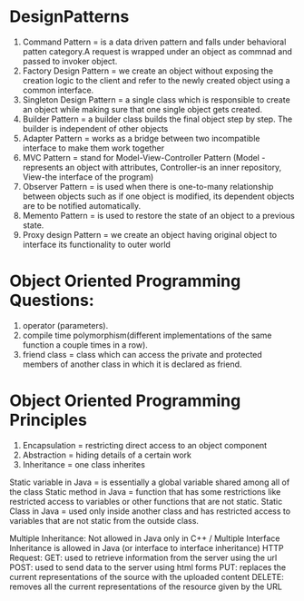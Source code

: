 # DesignPatterns
1) Command Pattern = is a data driven pattern and falls under behavioral patten category.A request is wrapped under an object as commnad and passed to invoker object.
2) Factory Design Pattern = we create an object without exposing the creation logic to the client and refer to the newly created object using a common interface.
3) Singleton Design Pattern = a single class which is responsible to create an object while making sure that one single object gets created.
4) Builder Pattern = a builder class builds the final object step by step. The builder is independent of other objects
5) Adapter Pattern = works as a bridge between two incompatible interface to make them work together
6) MVC Pattern = stand for Model-View-Controller Pattern (Model - represents an object with attributes, Controller-is an inner repository, View-the interface of the program)
7) Observer Pattern = is used when there is one-to-many relationship between objects such as if one object is modified, its dependent objects are to be notified automatically.
8) Memento Pattern = is used to restore the state of an object to a previous state.
9) Proxy design Pattern = we create an object having original object to interface its functionality to outer world


# Object Oriented Programming Questions:
1. operator (parameters).
2. compile time polymorphism(different implementations of the same function a couple times in a row).
3. friend class = class which can access the private and protected members of another class in which it is declared as friend.

# Object Oriented Programming Principles
1. Encapsulation = restricting direct access to an object component
2. Abstraction = hiding details of a certain work 
3. Inheritance = one class inherites

Static variable in Java = is essentially a global variable shared among all of the class
Static method in Java = function that has some restrictions like restricted access to variables or other functions
                        that are not static.
Static Class in Java = used only inside another class and has restricted access to variables that are not static from the
                        outside class.

Multiple Inheritance: Not allowed in Java only in C++ 
/ Multiple Interface Inheritance is allowed in Java (or interface to interface inheritance)
HTTP Request:
      GET: used to retrieve information from the server using the url
      POST: used to send data to the server using html forms
      PUT: replaces the current representations of the source with the uploaded content
      DELETE: removes all the current representations of the resource given by the URL
      
